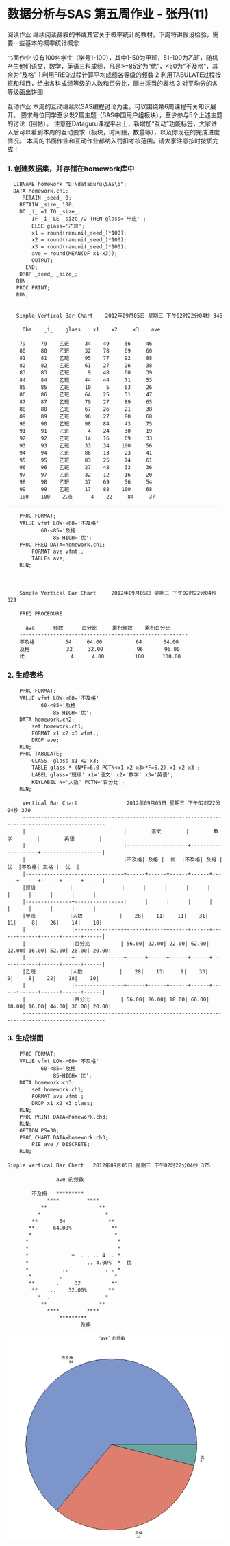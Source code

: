 数据分析与SAS 第五周作业 - 张丹(11)
========================================================

阅读作业 
继续阅读薛毅的书或其它关于概率统计的教材，下周将讲假设检验，需要一些基本的概率统计概念 

书面作业 
设有100名学生（学号1-100），其中1-50为甲班，51-100为乙班，随机产生他们语文，数学，英语三科成绩，凡是>=85定为“优”，<60为“不及格”，其余为“及格” 
1 利用FREQ过程计算平均成绩各等级的频数 
2 利用TABULATE过程按班和科目，给出各科成绩等级的人数和百分比，画出适当的表格 
3 对平均分的各等级画出饼图 

互动作业 
本周的互动继续以SAS编程讨论为主。可以围绕第6周课程有关知识展开。 
要求每位同学至少发2篇主题（SAS中国用户组板块），至少参与5个上述主题的讨论（回帖）。 
注意在Dataguru课程平台上，新增加“互动”功能标签，大家进入后可以看到本周的互动要求（板块，时间段，数量等），以及你现在的完成进度情况。 
本周的书面作业和互动作业都纳入罚扣考核范围，请大家注意按时按质完成！

### 1. 创建数据集，并存储在homework库中

      LIBNAME homework "D:\dataguru\SAS\6";
      DATA homework.ch1;
         RETAIN _seed_ 0;
      	RETAIN _size_ 100;
      	DO _i_ =1 TO _size_;
      		IF _i_ LE _size_/2 THEN glass='甲班' ;
      		ELSE glass='乙班';
      		x1 = round(ranuni(_seed_)*100);
      		x2 = round(ranuni(_seed_)*100);
      		x3 = round(ranuni(_seed_)*100);
      		ave = round(MEAN(OF x1-x3));
      		OUTPUT;
          END;
      	DROP _seed_ _size_;
       RUN;
       PROC PRINT;
       RUN;


       Simple Vertical Bar Chart    2012年09月05日 星期三 下午02时22分04秒 346
      
         Obs    _i_    glass    x1    x2     x3    ave

        79     79    乙班     34    49     56     46
        80     80    乙班     32    78     69     60
        81     81    乙班     95    77     92     88
        82     82    乙班     61    27     26     38
        83     83    乙班      9    48     60     39
        84     84    乙班     44    44     71     53
        85     85    乙班     10     5     63     26
        86     86    乙班     64    25     51     47
        87     87    乙班     79    27     89     65
        88     88    乙班     67    26     21     38
        89     89    乙班     96    27     80     68
        90     90    乙班     98    84     43     75
        91     91    乙班      4    24     30     19
        92     92    乙班     14    16     69     33
        93     93    乙班     33    34    100     56
        94     94    乙班     86    13     23     41
        95     95    乙班     83    25     74     61
        96     96    乙班     27    48     33     36
        97     97    乙班     32    12     16     20
        98     98    乙班     37    69     56     54
        99     99    乙班     17    88    100     68
        100    100    乙班      4    22     84     37


***

        PROC FORMAT;
        VALUE vfmt LOW-<60='不及格'
          	   60-<85='及格'
        		   85-HIGH='优';
        PROC FREQ DATA=homework.ch1;
        	FORMAT ave vfmt.;
        	TABLEs ave;
        RUN;



        Simple Vertical Bar Chart     2012年09月05日 星期三 下午02时22分04秒 329

        FREQ PROCEDURE
        
          ave      频数      百分比     累积频数    累积百分比
        -------------------------------------------------------
        不及格          64     64.00           64       64.00
        及格            32     32.00           96       96.00
        优               4      4.00          100      100.00





### 2. 生成表格

        PROC FORMAT;
        VALUE vfmt LOW-<60='不及格'
          	   60-<85='及格'
        		   85-HIGH='优';
        DATA homework.ch2;
        	set homework.ch1;
        	FORMAT x1 x2 x3 vfmt.;
        	DROP ave;
        RUN;
        PROC TABULATE;
        	CLASS  glass x1 x2 x3;
        	TABLE glass * (N*F=6.0 PCTN<x1 x2 x3>*F=6.2),x1 x2 x3 ;
        	LABEL glass='班级' x1='语文' x2='数学' x3='英语';
        	KEYLABEL N='人数' PCTN='百分比';
        RUN;
        
         Vertical Bar Chart                2012年09月05日 星期三 下午02时22分04秒 370
         -------------------------------------------------------------------------------------------------
         |                                |        语文        |        数学        |        英语        |
         |                                |--------------------+--------------------+--------------------|
         |                                |不及格| 及格 |  优  |不及格| 及格 |  优  |不及格| 及格 |  优  |
         |--------------------------------+------+------+------+------+------+------+------+------+------|
         |班级           |                |      |      |      |      |      |      |      |      |      |
         |---------------+----------------|      |      |      |      |      |      |      |      |      |
         |甲班           |人数            |    28|    11|    11|    31|    11|     8|    26|    14|    10|
         |               |----------------+------+------+------+------+------+------+------+------+------|
         |               |百分比          | 56.00| 22.00| 22.00| 62.00| 22.00| 16.00| 52.00| 28.00| 20.00|
         |---------------+----------------+------+------+------+------+------+------+------+------+------|
         |乙班           |人数            |    28|    13|     9|    33|     9|     8|    22|    18|    10|
         |               |----------------+------+------+------+------+------+------+------+------+------|
         |               |百分比          | 56.00| 26.00| 18.00| 66.00| 18.00| 16.00| 44.00| 36.00| 20.00|
         -------------------------------------------------------------------------------------------------




### 3. 生成饼图

        PROC FORMAT;
        VALUE vfmt LOW-<60='不及格'
          	   60-<85='及格'
        		   85-HIGH='优';
        DATA homework.ch3;
        	set homework.ch1;
        	FORMAT ave vfmt.;
        	DROP x1 x2 x3 glass;
        RUN;
        PROC PRINT DATA=homework.ch3;
        RUN;
        OPTION PS=30;
        PROC CHART DATA=homework.ch3;
        	PIE ave / DISCRETE;
        RUN;

    Simple Vertical Bar Chart   2012年09月05日 星期三 下午02时22分04秒 375

                    ave 的频数
        
            不及格   *********
                 ****         ****
               **                 **
              *                     *
            **       64              **
           **      64.00%             **
           *                           *
          *                             *
          *                             *
          *              +  . . .. 4 .. *
          *                   .. 4.00%  *  优
          *           ..            . . *
           *         .                 *
           **       .     32          **
            **    ..    32.00%       **
              *  .                  *
               **                 **
                 ****         ****
                     *********
                            及格


<img src="pie.PNG" width=600px/>


